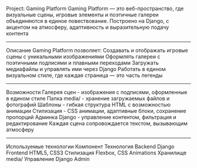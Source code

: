 Project: Gaming Platform
Gaming Platform — это веб-пространство, где визуальные сцены, игровые элементы и поэтичные галереи объединяются в единое повествование. Построено на Django, с акцентом на атмосферу, адаптивность и выразительную подачу контента
__________________________________________________________________________________________________________________________________________________________________________________________________________________________________
Описание
Gaming Platform позволяет:
Создавать и отображать игровые сцены с уникальными изображениями
Оформлять галереи с поэтичными подписями и плавными переходами
Загружать медиафайлы и управлять ими через Django
Работать в едином визуальном стиле, где каждая страница — это часть легенды
___________________________________________________________________________________________________________________________________________________________________________________________________________________________________
Возможности
Галерея сцен - изображения с подписями, оформленные в едином стиле
Папка media/ - хранение загружаемых файлов и фотографий
Шаблоны - гибкая структура HTML с возможностью анимации
Стилизация - CSS анимации, адаптивные блоки, сохранение пропорций
Админка Django - управление контентом, фильтрация и редактирование
Каждая сцена сопровождается текстом, вызывающим атмосферу
____________________________________________________________________________________________________________________________________________________________________________________________________________________________________
Используемые технологии
Компонент	Технология
Backend	Django
Frontend	HTML5, CSS3
Стилизация	Flexbox, CSS Animations
Хранилище	media/
Управление	Django Admin

